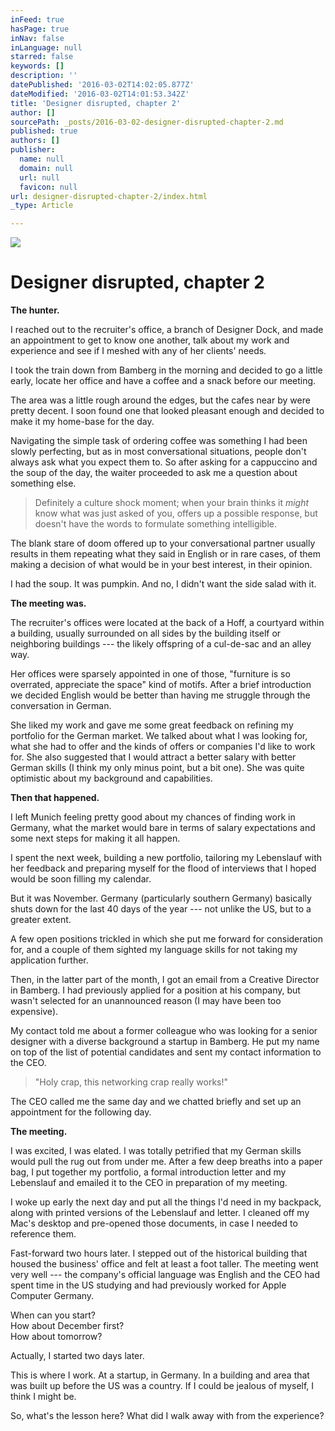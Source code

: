 ```yaml
---
inFeed: true
hasPage: true
inNav: false
inLanguage: null
starred: false
keywords: []
description: ''
datePublished: '2016-03-02T14:02:05.877Z'
dateModified: '2016-03-02T14:01:53.342Z'
title: 'Designer disrupted, chapter 2'
author: []
sourcePath: _posts/2016-03-02-designer-disrupted-chapter-2.md
published: true
authors: []
publisher:
  name: null
  domain: null
  url: null
  favicon: null
url: designer-disrupted-chapter-2/index.html
_type: Article

---
```

![](https://the-grid-user-content.s3-us-west-2.amazonaws.com/f5be432f-2ef2-4e41-87ac-0ac9e52f34e7.jpg)

# Designer disrupted, chapter 2

**The hunter.**

I reached out to the recruiter's office, a branch of Designer Dock, and made an appointment to get to know one another, talk about my work and experience and see if I meshed with any of her clients' needs. 

I took the train down from Bamberg in the morning and decided to go a little early, locate her office and have a coffee and a snack before our meeting. 

The area was a little rough around the edges, but the cafes near by were pretty decent. I soon found one that looked pleasant enough and decided to make it my home-base for the day. 

Navigating the simple task of ordering coffee was something I had been slowly perfecting, but as in most conversational situations, people don't always ask what you expect them to. So after asking for a cappuccino and the soup of the day, the waiter proceeded to ask me a question about something else. 
> 
> Definitely a culture shock moment; when your brain thinks it _might_ know what was just asked of you, offers up a possible response, but doesn't have the words to formulate something intelligible. 

The blank stare of doom offered up to your conversational partner usually results in them repeating what they said in English or in rare cases, of them making a decision of what would be in your best interest, in their opinion.

I had the soup. It was pumpkin. And no, I didn't want the side salad with it.

**The meeting was.**

The recruiter's offices were located at the back of a Hoff, a courtyard within a building, usually surrounded on all sides by the building itself or neighboring buildings --- the likely offspring of a cul-de-sac and an alley way.

Her offices were sparsely appointed in one of those, "furniture is so overrated, appreciate the space" kind of motifs. After a brief introduction we decided English would be better than having me struggle through the conversation in German. 

She liked my work and gave me some great feedback on refining my portfolio for the German market. We talked about what I was looking for, what she had to offer and the kinds of offers or companies I'd like to work for. She also suggested that I would attract a better salary with better German skills (I think my only minus point, but a bit one). She was quite optimistic about my background and capabilities.

**Then that happened.**

I left Munich feeling pretty good about my chances of finding work in Germany, what the market would bare in terms of salary expectations and some next steps for making it all happen. 

I spent the next week, building a new portfolio, tailoring my Lebenslauf with her feedback and preparing myself for the flood of interviews that I hoped would be soon filling my calendar. 

But it was November. Germany (particularly southern Germany) basically shuts down for the last 40 days of the year --- not unlike the US, but to a greater extent. 

A few open positions trickled in which she put me forward for consideration for, and a couple of them sighted my language skills for not taking my application further.

Then, in the latter part of the month, I got an email from a Creative Director in Bamberg. I had previously applied for a position at his company, but wasn't selected for an unannounced reason (I may have been too expensive). 

My contact told me about a former colleague who was looking for a senior designer with a diverse background a startup in Bamberg. He put my name on top of the list of potential candidates and sent my contact information to the CEO. 
> 
> "Holy crap, this networking crap really works!"

The CEO called me the same day and we chatted briefly and set up an appointment for the following day. 

**The meeting.**

I was excited, I was elated. I was totally petrified that my German skills would pull the rug out from under me. After a few deep breaths into a paper bag, I put together my portfolio, a formal introduction letter and my Lebenslauf and emailed it to the CEO in preparation of my meeting. 

I woke up early the next day and put all the things I'd need in my backpack, along with printed versions of the Lebenslauf and letter. I cleaned off my Mac's desktop and pre-opened those documents, in case I needed to reference them.

Fast-forward two hours later. I stepped out of the historical building that housed the business' office and felt at least a foot taller. The meeting went very well --- the company's official language was English and the CEO had spent time in the US studying and had previously worked for Apple Computer Germany. 

When can you start?   
How about December first?  
How about tomorrow?

Actually, I started two days later. 

This is where I work. At a startup, in Germany. In a building and area that was built up before the US was a country. If I could be jealous of myself, I think I might be.

So, what's the lesson here? What did I walk away with from the experience?